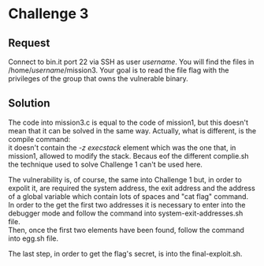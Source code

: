 <h1>Challenge 3</h1>
<h2>Request</h2>
Connect to bin.it port 22 via SSH as user <em>username</em>. 
You will find the files in /home/<em>username</em>/mission3. Your goal 
is to read the file flag with the privileges of the group that owns the 
vulnerable binary.

<h2>Solution</h2>
The code into mission3.c is equal to the code of mission1, but this doesn't mean that
it can be solved in the same way. Actually, what is different, is the compile command:<br>
it doesn't contain the <em>-z execstack</em> element which was the one that, in mission1, 
allowed to modify the stack.
Becaus eof the different complie.sh the technique used to solve Challenge 1 can't be used
here.<br>

The vulnerability is, of course, the same into Challenge 1 but, in order to expolit it,
are required the system address, the exit address and the address of a global variable
which contain lots of spaces and "cat flag" command.<br>
In order to the get the first two addresses it is necessary to enter into the debugger
mode and follow the command into system-exit-addresses.sh file.<br>
Then, once the first two elements have been found, follow the command into egg.sh file. <br>

The last step, in order to get the flag's secret, is into the final-exploit.sh.